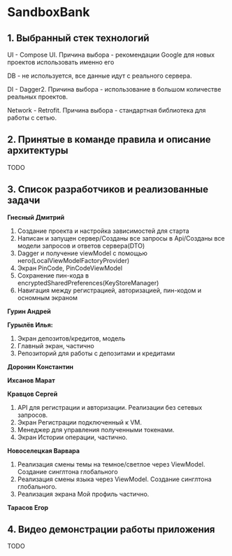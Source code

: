 # SandboxBank
## 1. Выбранный стек технологий
UI - Compose UI. Причина выбора - рекомендации Google для новых проектов использовать именно его

DB - не используется, все данные идут с реального сервера.

DI - Dagger2. Причина выбора - использование в большом количестве реальных проектов.

Network - Retrofit. Причина выбора - стандартная библиотека для работы с сетью.

## 2. Принятые в команде правила и описание архитектуры
TODO

## 3. Список разработчиков и реализованные задачи
**Гнесный Дмитрий**
1. Создание проекта и настройка зависимостей для старта
2. Написан и запущен сервер/Созданы все запросы в Api/Созданы все модели запросов и ответов сервера(DTO)
3. Dagger и получение viewModel с помощью него(LocalViewModelFactoryProvider)
4. Экран PinCode, PinCodeViewModel
5. Сохранение пин-кода в encryptedSharedPreferences(KeyStoreManager)
6. Навигация между регистрацией, авторизацией, пин-кодом и осномным экраном

**Гурин Андрей**

**Гурылёв Илья:**
1. Экран депозитов/кредитов, модель
2. Главный экран, частично
3. Репозиторий для работы с депозитами и кредитами

**Доронин Константин**

**Ихсанов Марат**

**Кравцов Сергей**
1. API для регистрации и авторизации. Реализации без сетевых запросов.
2. Экран Регистрации подключенный к VM.
3. Менеджер для управления полученными токенами.
4. Экран Истории операции, частично.

**Новоселецкая Варвара**
1. Реализация смены темы на темное/светлое через ViewModel. Создание синглтона глобального
2. Реализация смены языка через ViewModel. Создание синглтона глобального.
3. Реализация экрана Мой профиль частично.

**Тарасов Егор**


## 4. Видео демонстрации работы приложения
TODO
